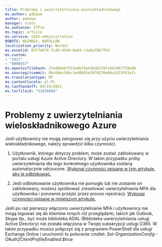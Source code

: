 ```yaml
---
title: Problemy z uwierzytelniania wieloskładnikowego
ms.author: pebaum
author: pebaum
manager: scotv
ms.audience: ITPro
ms.topic: article
ms.service: o365-administration
ROBOTS: NOINDEX, NOFOLLOW
localization_priority: Normal
ms.assetid: 63f7d676-7cd9-4549-ba84-c3a8a7867f63
ms.custom:
- "2417"
- "9000557"
ms.openlocfilehash: 2fed99ebf553a9bfda436d81797c841987759e98
ms.sourcegitcommit: 8bc60ec34bc1e40685e3976576e04a2623f63a7c
ms.translationtype: MT
ms.contentlocale: pl-PL
ms.lasthandoff: 04/15/2021
ms.locfileid: "51810494"
---
```

# <a name="issues-with-azure-mfa"></a>Problemy z uwierzytelniania wieloskładnikowego Azure
Jeśli użytkownicy nie mogą zalogować się przy użyciu uwierzytelniania wieloskładnikowego, należy sprawdzić kilka czynności.

1. Użytkownik, którego dotyczy problem, może zostać zablokowany w portalu usługi Azure Active Directory. W takim przypadku próby uwierzytelniania dla tego konkretnego użytkownika zostaną automatycznie odrzucone. [Wykonaj czynności opisane w tym artykule, aby je odblokować.](https://docs.microsoft.com/azure/active-directory/authentication/howto-mfa-mfasettings#block-and-unblock-users)

2. Jeśli odblokowanie użytkownika nie pomogło lub nie zostanie on zablokowany, możesz spróbować zresetować uwierzytelniania MFA dla użytkownika i ponownie przejść przez proces rejestracji. [Wykonaj czynności opisane w niniejszym artykule.](https://docs.microsoft.com/azure/active-directory/authentication/howto-mfa-userdevicesettings#require-users-to-provide-contact-methods-again)

Jeśli po raz pierwszy włączono uwierzytelnianie MFA i użytkownicy nie mogą logować się do klientów innych niż przeglądarki, takich jak Outlook, Skype itp., być może biblioteka ADAL (Biblioteka uwierzytelniania usługi Active Directory) nie została włączona w Twojej subskrypcji usługi O365. W takim przypadku musisz połączyć się z programem PowerShell dla usługi Exchange Online i uruchomić to polecenie cmdlet:  *Set-OrganizationConfig -OAuth2ClientProfileEnabled:$true*